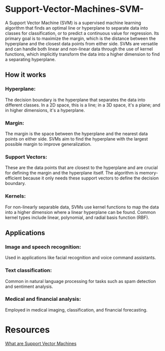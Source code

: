# Support-Vector-Machines-SVM-
A Support Vector Machine (SVM) is a supervised machine learning algorithm that finds an optimal line or hyperplane to separate data into classes for classification, or to predict a continuous value for regression. Its primary goal is to maximize the margin, which is the distance between the hyperplane and the closest data points from either side. SVMs are versatile and can handle both linear and non-linear data through the use of kernel functions, which implicitly transform the data into a higher dimension to find a separating hyperplane.
## How it works
### Hyperplane: 
The decision boundary is the hyperplane that separates the data into different classes. In a 2D space, this is a line; in a 3D space, it's a plane; and in higher dimensions, it's a hyperplane. 
### Margin: 
The margin is the space between the hyperplane and the nearest data points on either side. SVMs aim to find the hyperplane with the largest possible margin to improve generalization. 
### Support Vectors: 
These are the data points that are closest to the hyperplane and are crucial for defining the margin and the hyperplane itself. The algorithm is memory-efficient because it only needs these support vectors to define the decision boundary. 
### Kernels: 
For non-linearly separable data, SVMs use kernel functions to map the data into a higher dimension where a linear hyperplane can be found. Common kernel types include linear, polynomial, and radial basis function (RBF). 

## Applications
### Image and speech recognition: 
Used in applications like facial recognition and voice command assistants. 
### Text classification: 
Common in natural language processing for tasks such as spam detection and sentiment analysis. 
### Medical and financial analysis: 
Employed in medical imaging, classification, and financial forecasting. 

# Resources
[What are Support Vector Machines](https://www.ibm.com/think/topics/support-vector-machine)
